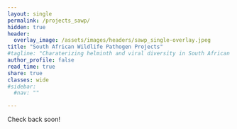 ```yaml
---
layout: single
permalink: /projects_sawp/
hidden: true
header:
  overlay_image: /assets/images/headers/sawp_single-overlay.jpeg
title: "South African Wildlife Pathogen Projects"
#tagline: "Charaterizing helminth and viral diversity in South African wildlife"   
author_profile: false
read_time: true
share: true
classes: wide
#sidebar:
  #nav: ""

---
```


Check back soon!

